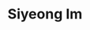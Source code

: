 ---
templateKey: member
title: Siyeong Im
andrewID: siyeongi
portfolio: |-
  * - I was a UI/UX Project Designer of the design "Theory of Colors," which was an interactive application that allows the user to search nutritious value of the food just with the color of the food / camera
  * 
  * - I was a mentor of the Peer Mentor Program that involves mentoring young students from middle schoolers to high schoolers for their adaptation in new school system
  * 
  * - I am currently also a UI/UX designer / Design committee member for "ScottyLab," a catalog for CMU students to easily access information about certain courses.
  * 
  * - I was the PR manager in my High School Student Council as a grade representative for two years
name: Siyeong Im
role: UI/UX Designer
description: Hello everyone! My name is Emma Im, and I am currently a freshmen in CMU College of Fine Arts studying Visual Arts. Although I am a traditional medium-based artist most of the time, I also tend to explore around what I can do digitally. Recently I am attracted to HTML/CSS/JS, UI/UX design, adobe programs and more. This is my first time stepping into the field of business, and I'm very excited to see what I can do as a UI/UX designer. In my free time, I enjoy playing pretty much every game there is, working out, and spending time with my friends. 
photo: /img/siyeongi.jpg
resume: /img/siyeongi.pdf
year: 2026
degree: BS
major: CFA - Fine arts
linkedIn: https://www.linkedin.com/in/siyeong-im-a3b673252/
---
